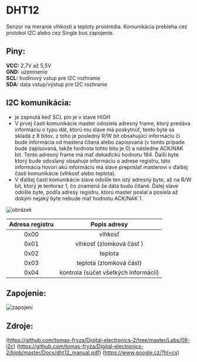 # DHT12

Senzor na meranie vlhkosti a teploty prostredia. Komunikácia prebieha cez protokol I2C alebo cez Single bus zapojenie.

## Piny:

**VCC:** 2,7V až 5,5V  
**GND:** uzemnenie  
**SCL:** hodinový vstup pre I2C rozhranie  
**SDA:** data vstup/výstup pre I2C rozhranie  

## I2C komunikácia:

- je zapnutá keď SCL pin je v stave HIGH  
- V prvej časti komunikácie master odosiela adresný frame, ktorý predáva informáciu o typu dát, ktorú mu slave má poskytnúť, tento byte sa skladá z 8 bitov, z toho je posledný R/W bit obsahujúci informáciu či bude informácia od mastera čítaná alebo zapisovaná (v tomto prípade bude zapisovaná, takže hodnota tohto bitu je 0) a následne ACK/NAK bit. Tento adresný frame má mať dekadickú hodnotu 184. Ďalší byte ktorý bude odoslaný obsahuje informáciu o adrese registru, táto informácia hovorí akú informáciu má slave preposlať masterovi v ďalšej časti komunikácie (vlhkosť alebo teplota).  
- V ďalšej časti komunikácie slave odošle ten istý adresný byte, až na R/W bit, ktorý je tentoraz 1, čo znamená že dáta budú čítané. Ďalej slave odošle byte, podľa adresy registru, ktorú master poslal a posiela až dokým nejaký byte nebude mať hodnotu ACK/NAK 1.

![obrázek](https://github.com/tomas-fryza/Digital-electronics-2/blob/master/Labs/08-i2c/Images/i2c_protocol.jpg)

   | **Adresa registru** | **Popis adresy** |
   |         :-:         |        :-:       |
   | 0x00                | vlhkosť          |
   | 0x01                | vlhkosť (zlomková čásť ) |
   | 0x02                | teplota          |
   | 0x03                | teplota (zlomková část) |
   | 0x04                | kontrola (súčet všetkých informácií) |
   
   ## Zapojenie:
   
   ![zapojení](https://content.instructables.com/ORIG/FH0/4TQU/JB2S55SA/FH04TQUJB2S55SA.png?auto=webp&fit=bounds&frame=1&width=1024)
   
   ## Zdroje:
   (https://github.com/tomas-fryza/Digital-electronics-2/tree/master/Labs/08-i2c)
   (https://github.com/tomas-fryza/Digital-electronics-2/blob/master/Docs/dht12_manual.pdf)
   (https://www.google.cz/?hl=cs)
   
   



   
